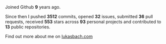 Joined Github **9** years ago.

Since then I pushed **3512** commits, opened **32** issues, submitted **36** pull requests, received **553** stars across **93** personal projects and contributed to **13** public repositories.

Find out more about me on [lukasbach.com](https://lukasbach.com)
